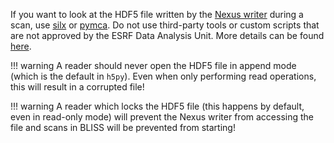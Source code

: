 If you want to look at the HDF5 file written by the [Nexus writer](dev_data_nexus_server.md) during a scan, use [silx](data_vis_silx.md) or [pymca](data_vis_pymca.md). Do not use third-party tools or custom scripts that are not approved by the ESRF Data Analysis Unit. More details can be found [here](dev_data_nexus_server.md#concurrent-reading).

!!! warning
    A reader should never open the HDF5 file in append mode (which is the default in `h5py`). Even when only performing read operations, this will result in a corrupted file!

!!! warning
    A reader which locks the HDF5 file (this happens by default, even in read-only mode) will prevent the Nexus writer from accessing the file and scans in BLISS will be prevented from starting!

